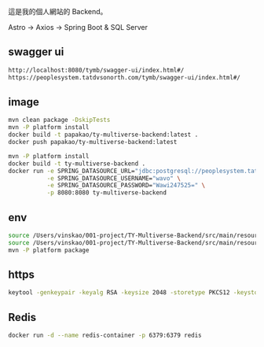 這是我的個人網站的 Backend。

Astro -> Axios -> Spring Boot & SQL Server

## swagger ui

```bash
http://localhost:8080/tymb/swagger-ui/index.html#/
https://peoplesystem.tatdvsonorth.com/tymb/swagger-ui/index.html#/
```

## image

```bash
mvn clean package -DskipTests
mvn -P platform install
docker build -t papakao/ty-multiverse-backend:latest .
docker push papakao/ty-multiverse-backend:latest

mvn -P platform install
docker build -t ty-multiverse-backend .
docker run -e SPRING_DATASOURCE_URL="jdbc:postgresql://peoplesystem.tatdvsonorth.com:30000/peoplesystem" \
           -e SPRING_DATASOURCE_USERNAME="wavo" \
           -e SPRING_DATASOURCE_PASSWORD="Wawi247525=" \
           -p 8080:8080 ty-multiverse-backend

```

## env

```bash
source /Users/vinskao/001-project/TY-Multiverse-Backend/src/main/resources/env/env.local
source /Users/vinskao/001-project/TY-Multiverse-Backend/src/main/resources/env/env.platform
mvn -P platform package
```

## https
```bash
keytool -genkeypair -keyalg RSA -keysize 2048 -storetype PKCS12 -keystore keystore.p12 -validity 3650 -alias palais
```

## Redis

```bash
docker run -d --name redis-container -p 6379:6379 redis
```


